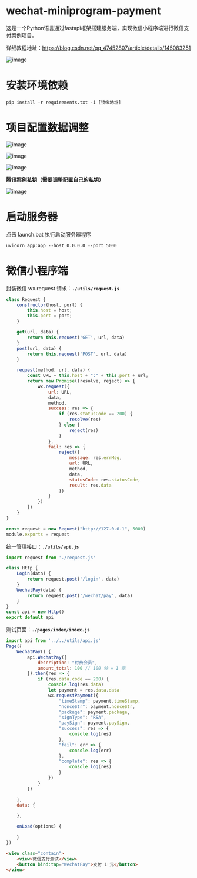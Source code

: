 # wechat-miniprogram-payment
这是一个Python语言通过fastapi框架搭建服务端，实现微信小程序端进行微信支付案例项目。

详细教程地址：https://blog.csdn.net/qq_47452807/article/details/145083251

![image](https://github.com/user-attachments/assets/e8f41f05-144b-40e4-8ebc-33ec9c322b56)


# 安装环境依赖

```
pip install -r requirements.txt -i [镜像地址]
```



# 项目配置数据调整

![image](https://github.com/user-attachments/assets/b82f87c5-2a43-4de6-8e94-39f7404cb82e)

![image](https://github.com/user-attachments/assets/b4557dba-5c95-4fa3-b55d-eaf76a36ade9)

![image](https://github.com/user-attachments/assets/a9ae4128-f06d-4aa5-b310-d96a37bcdf1e)

**腾讯案例私钥（需要调整配置自己的私钥）**

![image](https://github.com/user-attachments/assets/0d6a7b0a-835e-4192-a085-c03dcfef9129)



# 启动服务器

点击 launch.bat 执行启动服务器程序

```
uvicorn app:app --host 0.0.0.0 --port 5000
```





# 微信小程序端

封装微信 wx.request 请求：**`./utils/request.js`**

```js
class Request {
	constructor(host, port) {
		this.host = host;
		this.port = port;
	}

	get(url, data) {
		return this.request('GET', url, data)
	}
	post(url, data) {
		return this.request('POST', url, data)
	}

	request(method, url, data) {
		const URL = this.host + ":" + this.port + url;
		return new Promise((resolve, reject) => {
			wx.request({
				url: URL,
				data,
				method,
				success: res => {
					if (res.statusCode == 200) {
						resolve(res)
					} else {
						reject(res)
					}
				},
				fail: res => {
					reject({
						message: res.errMsg,
						url: URL,
						method,
						data,
						statusCode: res.statusCode,
						result: res.data
					})
				}
			})
		})
	}
}

const request = new Request("http://127.0.0.1", 5000)
module.exports = request
```

统一管理接口：**`./utils/api.js`**

```js
import request from './request.js'

class Http {
    Login(data) {
        return request.post('/login', data)
	}
	WechatPay(data) {
		return request.post('/wechat/pay', data)
	}
}
const api = new Http()
export default api
```

测试页面：**`./pages/index/index.js`**

```js
import api from '../../utils/api.js'
Page({
	WechatPay() {
		api.WechatPay({
			description: "付费会员",
			amount_total: 100 // 100 分 = 1 元
		}).then(res => {
			if (res.data.code == 200) {
				console.log(res.data)
				let payment = res.data.data
				wx.requestPayment({
					"timeStamp": payment.timeStamp,
					"nonceStr": payment.nonceStr,
					"package": payment.package,
					"signType": "RSA",
					"paySign": payment.paySign,
					"success": res => {
						console.log(res)
					},
					"fail": err => {
						console.log(err)
					},
					"complete": res => {
						console.log(res)
					}
				})
			}
		})
		
	},
	data: {

	},

	onLoad(options) {

	}
})
```

```html
<view class="contain">
	<view>微信支付测试</view>
	<button bind:tap="WechatPay">支付 1 元</button>
</view>
```

